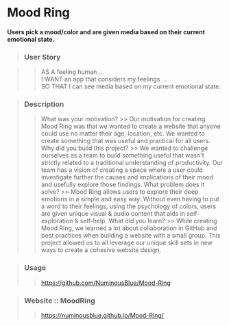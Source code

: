 # Mood Ring   

#### Users pick a mood/color and are given media based on their current emotional state.

> ### User Story

  >> AS A feeling human ...   
  >> I WANT an app that considers my feelings ...   
  >> SO THAT I can see media based on my current emotional state.

> ### Description
  >> What was your motivation? 
    >> Our motivation for creating Mood Ring was that we wanted to create a website that anyone could use no matter their age, location, etc. We wanted to create something that was useful and practical for all users.
  >> Why did you build this project?
    >> We wanted to challenge ourselves as a team to build something useful that wasn't strictly related to a traditional understanding of productivity. Our team has a vision of creating a space where a user could investigate further the causes and implications of their mood and usefully explore those findings.
  >> What problem does it solve?
    >> Mood Ring allows users to explore their deep emotions in a simple and easy way. Without even having to put a word to their feelings, using the psychology of colors, users are given unique visual & audio content that aids in self-exploration & self-help.
  >> What did you learn?
    >> While creating Mood Ring, we learned a lot about collaboration in GitHub and best practices when building a website with a small group. This project allowed us to all leverage our unique skill sets in new ways to create a cohesive website design.

> ### Usage
  >> https://github.com/NuminousBlue/Mood-Ring

> ### Website :: MoodRing
  >> https://numinousblue.github.io/Mood-Ring/
